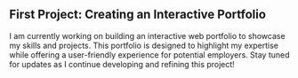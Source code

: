 ## First Project: Creating an Interactive Portfolio

I am currently working on building an interactive web portfolio to showcase my skills and projects. 
This portfolio is designed to highlight my expertise while offering a user-friendly experience for potential employers. 
Stay tuned for updates as I continue developing and refining this project!
